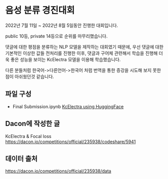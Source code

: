 # 음성 분류 경진대회

2022년 7월 11일 ~ 2022년 8월 5일동안 진행한 대회입니다. 

public 10등, private 14등으로 순위를 마무리했습니다.

댓글에 대한 평점을 분류하는 NLP 모델을 제작하는 대회였기 때문에, 우선 댓글에 대한 기본적인 이상한 값들 전처리를 진행한 이후, 댓글과 구어체 관련해서 학습을 진행해 더욱 좋은 성능을 보이는 KcElectra 모델을 이용해 학습했습니다.

다른 분들처럼 한국어->다른언어->한국어 처럼 번역을 통한 증강을 시도해 보지 못한 점이 아쉬웠던것 같습니다.


## 파일 구성

- Final Submission.ipynb [KcElectra using HuggingFace](./Final%20Submission.ipynb)

## Dacon에 작성한 글

KcElectra & Focal loss\
https://dacon.io/competitions/official/235938/codeshare/5941

## 데이터 출처
https://dacon.io/competitions/official/235938/data